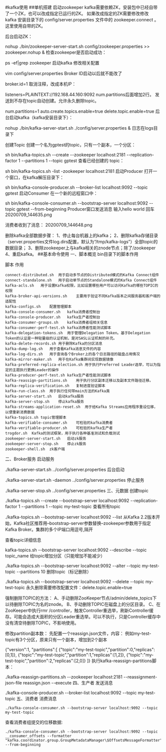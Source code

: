 #kafka使用
##单机搭建
启动zookeeper
kafka需要依赖ZK，安装包中已经自带了一个ZK，也可以改成指定已运行的ZK。
如果改成指定的ZK需要修改修改 kafka 安装目录下的 config/server.properties 文件中的 zookeeper.connect 。这里使用自带的ZK。

后台启动ZK：

nohup ./bin/zookeeper-server-start.sh config/zookeeper.properties >> zookeeper.nohup &
检查zookeeper是否启动成功：

ps -ef|grep zookeeper
启动kafka
修改相关配置

vim config/server.properties
Broker ID启动以后就不能改了

broker.id=1
取消注释，改成本机IP：

listeners=PLAINTEXT://192.168.44.160:9092
num.partitions后面增加2行。
发送到不存在topic自动创建。允许永久删除topic。

num.partitions=1
auto.create.topics.enable=true
delete.topic.enable=true
后台启动kafka（kafka安装目录下）：

nohup ./bin/kafka-server-start.sh ./config/server.properties & 
日志在logs目录下

创建Topic
创建一个名为gptest的topic，只有一个副本，一个分区：

sh bin/kafka-topics.sh --create --zookeeper localhost:2181 --replication-factor 1 --partitions 1 --topic gptest
查看已经创建的 topic：

sh bin/kafka-topics.sh -list -zookeeper localhost:2181
启动Producer
打开一个窗口，在kafka解压目录下：

sh bin/kafka-console-producer.sh --broker-list localhost:9092 --topic gptest
启动Consumer
在一个新的远程窗口中：

sh bin/kafka-console-consumer.sh --bootstrap-server localhost:9092 --topic gptest --from-beginning
Producer窗口发送消息
输入hello world 回车
20200709_144635.png

消费者收到了消息：
20200709_144648.png

删除kafka全部数据步骤：
1、停止每台机器上的kafka；
2、删除kafka存储目录（server.properties文件log.dirs配置，默认为“/tmp/kafka-logs”）全部topic的数据目录；
3、删除zookeeper上与kafka相关的znode节点；除了/zookeeper
4、重启kafka。
##基本命令使用
一、脚本概览
bin目录下的脚本作用

脚本	作用
```text 
connect-distributed.sh	用于启动多节点的Distributed模式的Kafka Connect组件
connect-standalone.sh	用于启动单节点的Standalone模式的Kafka Connect组件
kafka-acls.sh	用于设置Kafka权限，比如设置哪些用户可以访问Kafka的哪些TOPIC的权限
kafka-broker-api-versions.sh	主要用于验证不同Kafka版本之间服务器和客户端的适配性
kafka-configs.sh	配置管理脚本
kafka-console-consumer.sh	kafka消费者控制台
kafka-console-producer.sh	kafka生产者控制台
kafka-consumer-groups.sh	kafka消费者组相关信息
kafka-consumer-perf-test.sh	kafka消费者性能测试脚本
kafka-delegation-tokens.sh	用于管理Delegation Token。基于Delegation Token的认证是一种轻量级的认证机制，是对SASL认证机制的补充。
kafka-delete-records.sh	用于删除Kafka的分区消息
kafka-dump-log.sh	用于查看Kafka消息文件的内容
kafka-log-dirs.sh	用于查询各个Broker上的各个日志路径的磁盘占用情况
kafka-mirror-maker.sh	用于在Kafka集群间实现数据镜像
kafka-preferred-replica-election.sh	用于执行Preferred Leader选举，可以为指定的主题执行更换Leader的操作
kafka-producer-perf-test.sh	kafka生产者性能测试脚本
kafka-reassign-partitions.sh	用于执行分区副本迁移以及副本文件路径迁移。
kafka-replica-verification.sh	复制进度验证脚本
kafka-run-class.sh	用于执行任何带main方法的Kafka类
kafka-server-start.sh	启动kafka服务
kafka-server-stop.sh	停止kafka服务
kafka-streams-application-reset.sh	用于给Kafka Streams应用程序重设位移，以便重新消费数据
kafka-topics.sh	topic管理脚本
kafka-verifiable-consumer.sh	可检验的kafka消费者
kafka-verifiable-producer.sh	可检验的kafka生产者
trogdor.sh	Kafka的测试框架，用于执行各种基准测试和负载测试
zookeeper-server-start.sh	启动zk服务
zookeeper-server-stop.sh	停止zk服务
zookeeper-shell.sh	zk客户端
```
二、Broker服务
启动服务

./kafka-server-start.sh ../config/server.properties
后台启动

./kafka-server-start.sh -daemon ../config/server.properties
停止服务

./kafka-server-stop.sh ../config/server.properties
三、元数据
创建topic

./kafka-topics.sh --create --bootstrap-server localhost:9092 --replication-factor 1 --partitions 1 --topic my-test-topic
查看所有topic

./kafka-topics.sh --bootstrap-server localhost:9092 --list
从Kafka 2.2版本开始，Kafka社区推荐用–bootstrap-server参数替换–zookeeper参数用于指定Kafka Broker。集群的多个IP端口用逗号,隔开

查看topic详细信息

kafka-topics.sh --bootstrap-server localhost:9092 --describe --topic topic_name
给topic增加分区（只能增加不能减少）

./kafka-topics.sh --bootstrap-server localhost:9092 --alter --topic my-test-topic --partitions 10
删除topic（标记删除）

./kafka-topics.sh --bootstrap-server localhost:9092 --delete --topic my-test-topic
永久删除需要修改配置文件：delete.topic.enable=true

强制删除TOPIC的方法：
A、手动删除ZooKeeper节点/admin/delete_topics下以待删除TOPIC为名的znode。
B、手动删除TOPIC在磁盘上的分区目录。
C、在ZooKeeper中执行rmr /controller，触发Controller重选举，刷新Controller缓存。可能会造成大面积的分区Leader重选举。可以不执行，只是Controller缓存中没有清空待删除TOPIC，不影响使用。

修改partition副本数：
先配置一个reassign.json文件，内容：
例如my-test-topic有3个分区，原来只有一个副本，增加到2个副本

{"version":1, "partitions":[
 {"topic":"my-test-topic","partition":0,"replicas":[0,1]}, 
  {"topic":"my-test-topic","partition":1,"replicas":[1,2]},
  {"topic":"my-test-topic","partition":2,"replicas":[2,0]}
]}
执行kafka-reassign-partitions脚本：

./kafka-reassign-partitions.sh --zookeeper localhost:2181 --reassignment-json-file reassign.json --execute
四、生产者
发送消息

./kafka-console-producer.sh --broker-list localhost:9092 --topic my-test-topic
五、消费者
消费消息
```shell script
./kafka-console-consumer.sh --bootstrap-server localhost:9092 --topic my-test-topic 
```

查看消费者组提交的位移数据:
```shell script
./kafka-console-consumer.sh --bootstrap-server localhost:9092 --topic __consumer_offsets --formatter "kafka.coordinator.group.GroupMetadataManager\$OffsetsMessageFormatter" --from-beginning
```